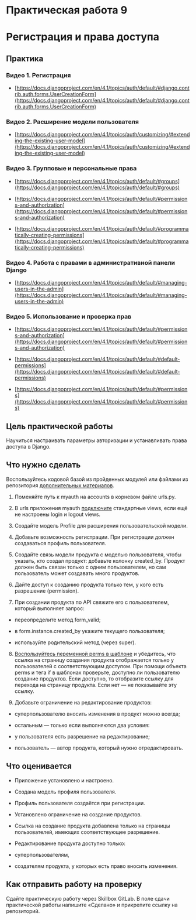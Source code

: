 # Практическая работа 9  
# Регистрация и права доступа

  

## Практика

### Видео 1. Регистрация

-   [https://docs.djangoproject.com/en/4.1/topics/auth/default/#django.contrib.auth.forms.UserCreationForm](https://docs.djangoproject.com/en/4.1/topics/auth/default/#django.contrib.auth.forms.UserCreationForm)
    

### Видео 2. Расширение модели пользователя

-   [https://docs.djangoproject.com/en/4.1/topics/auth/customizing/#extending-the-existing-user-model](https://docs.djangoproject.com/en/4.1/topics/auth/customizing/#extending-the-existing-user-model)
    

### Видео 3. Групповые и персональные права

-   [https://docs.djangoproject.com/en/4.1/topics/auth/default/#groups](https://docs.djangoproject.com/en/4.1/topics/auth/default/#groups)
    
-   [https://docs.djangoproject.com/en/4.1/topics/auth/default/#permissions-and-authorization](https://docs.djangoproject.com/en/4.1/topics/auth/default/#permissions-and-authorization)
    
-   [https://docs.djangoproject.com/en/4.1/topics/auth/default/#programmatically-creating-permissions](https://docs.djangoproject.com/en/4.1/topics/auth/default/#programmatically-creating-permissions)
    

### Видео 4. Работа с правами в административной панели Django

-   [https://docs.djangoproject.com/en/4.1/topics/auth/default/#managing-users-in-the-admin](https://docs.djangoproject.com/en/4.1/topics/auth/default/#managing-users-in-the-admin)
    

### Видео 5. Использование и проверка прав

-   [https://docs.djangoproject.com/en/4.1/topics/auth/default/#permissions-and-authorization](https://docs.djangoproject.com/en/4.1/topics/auth/default/#permissions-and-authorization)
    
-   [https://docs.djangoproject.com/en/4.1/topics/auth/default/#default-permissions](https://docs.djangoproject.com/en/4.1/topics/auth/default/#default-permissions)
    
-   [https://docs.djangoproject.com/en/4.1/topics/auth/default/#permissions](https://docs.djangoproject.com/en/4.1/topics/auth/default/#permissions)
    

## Цель практической работы

Научиться настраивать параметры авторизации и устанавливать права доступа в Django.

  

## Что нужно сделать

Воспользуйтесь кодовой базой из пройденных модулей или файлами из репозитория [дополнительных материалов](https://gitlab.skillbox.ru/learning_materials/python_django_solutions/-/tree/master/module-materials/m09-perm).

  

1.  Поменяйте путь к myauth на accounts в корневом файле urls.py.
    
2.  В urls приложения myauth [подключите](https://docs.djangoproject.com/en/4.1/topics/auth/default/#module-django.contrib.auth.views) стандартные views, если ещё не настроены login и logout views. 
    
3.  Создайте модель Profile для расширения пользовательской модели.
    
4.  Добавьте возможность регистрации. При регистрации должен создаваться профиль пользователя.
    
5.  Создайте связь модели продукта с моделью пользователя, чтобы указать, кто создал продукт: добавьте колонку created_by. Продукт должен быть связан только с одним пользователем, но сам пользователь может создавать много продуктов.
    
6.  Дайте доступ к созданию продукта только тем, у кого есть разрешение (permission).
    
7.  При создании продукта по API свяжите его с пользователем, который выполняет запрос:
    

-   переопределите метод form_valid;
    
-   в form.instance.created_by укажите текущего пользователя;
    
-   используйте родительский метод (через super).
    

8.  [Воспользуйтесь переменной perms в шаблоне](https://docs.djangoproject.com/en/4.1/topics/auth/default/#permissions) и убедитесь, что ссылка на страницу создания продукта отображается только у пользователей с соответствующим доступом. При помощи объекта perms и тега if в шаблонах проверьте, доступно ли пользователю создание продуктов. Если доступно, то отобразите ссылку для перехода на страницу продукта. Если нет — не показывайте эту ссылку.
    
9.  Добавьте ограничение на редактирование продуктов:
    

-   суперпользователю вносить изменения в продукт можно всегда;
    
-   остальным — только если выполняются два условия: 
    

-   у пользователя есть разрешение на редактирование;
    
-   пользователь — автор продукта, который нужно отредактировать.
    

## Что оценивается

-   Приложение установлено и настроено.
    
-   Создана модель профиля пользователя.
    
-   Профиль пользователя создаётся при регистрации.
    
-   Установлено ограничение на создание продуктов.
    
-   Ссылка на создание продукта добавлена только на страницы пользователей, имеющих соответствующее разрешение.
    
-   Редактирование продукта доступно только:
    

-   суперпользователям,
    
-   создателям продукта, у которых есть право вносить изменения.
    

  

## Как отправить работу на проверку

Сдайте практическую работу через Skillbox GitLab. В поле сдачи практической работы напишите «Сделано» и прикрепите ссылку на репозиторий.

  